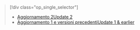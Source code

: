 > [!div class="op_single_selector"]
> * [<span data-ttu-id="72dab-101">Aggiornamento 2</span><span class="sxs-lookup"><span data-stu-id="72dab-101">Update 2</span></span>](../articles/storsimple/storsimple-clone-volume-u2.md)
> * [<span data-ttu-id="72dab-102">Aggiornamento 1 e versioni precedenti</span><span class="sxs-lookup"><span data-stu-id="72dab-102">Update 1 & earlier</span></span>](../articles/storsimple/storsimple-clone-volume.md)
> 
> 

